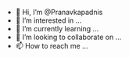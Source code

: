 - 👋 Hi, I’m @Pranavkapadnis
- 👀 I’m interested in ...
- 🌱 I’m currently learning ...
- 💞️ I’m looking to collaborate on ...
- 📫 How to reach me ...

<!---
Pranavkapadnis/Pranavkapadnis is a ✨ special ✨ repository because its `README.md` (this file) appears on your GitHub profile.
You can click the Preview link to take a look at your changes.
--->
